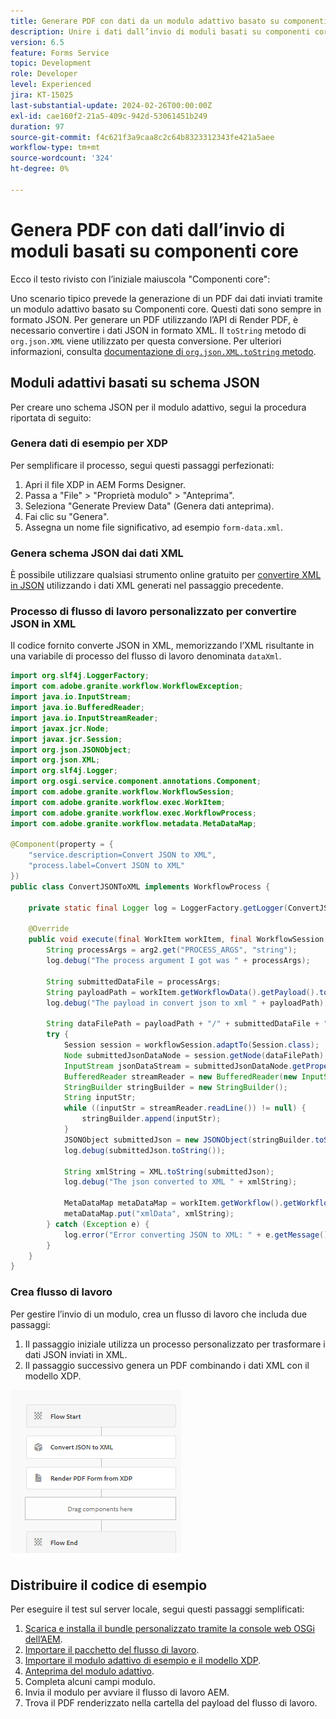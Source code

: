 ```yaml
---
title: Generare PDF con dati da un modulo adattivo basato su componenti core
description: Unire i dati dall’invio di moduli basati su componenti core con il modello XDP nel flusso di lavoro
version: 6.5
feature: Forms Service
topic: Development
role: Developer
level: Experienced
jira: KT-15025
last-substantial-update: 2024-02-26T00:00:00Z
exl-id: cae160f2-21a5-409c-942d-53061451b249
duration: 97
source-git-commit: f4c621f3a9caa8c2c64b8323312343fe421a5aee
workflow-type: tm+mt
source-wordcount: '324'
ht-degree: 0%

---
```


# Genera PDF con dati dall’invio di moduli basati su componenti core

Ecco il testo rivisto con l’iniziale maiuscola &quot;Componenti core&quot;:

Uno scenario tipico prevede la generazione di un PDF dai dati inviati tramite un modulo adattivo basato su Componenti core. Questi dati sono sempre in formato JSON. Per generare un PDF utilizzando l’API di Render PDF, è necessario convertire i dati JSON in formato XML. Il `toString` metodo di `org.json.XML` viene utilizzato per questa conversione. Per ulteriori informazioni, consulta [documentazione di `org.json.XML.toString` metodo](https://www.javadoc.io/doc/org.json/json/20171018/org/json/XML.html#toString-java.lang.Object-).

## Moduli adattivi basati su schema JSON

Per creare uno schema JSON per il modulo adattivo, segui la procedura riportata di seguito:

### Genera dati di esempio per XDP

Per semplificare il processo, segui questi passaggi perfezionati:

1. Apri il file XDP in AEM Forms Designer.
1. Passa a &quot;File&quot; > &quot;Proprietà modulo&quot; > &quot;Anteprima&quot;.
1. Seleziona &quot;Generate Preview Data&quot; (Genera dati anteprima).
1. Fai clic su &quot;Genera&quot;.
1. Assegna un nome file significativo, ad esempio `form-data.xml`.

### Genera schema JSON dai dati XML

È possibile utilizzare qualsiasi strumento online gratuito per [convertire XML in JSON](https://jsonformatter.org/xml-to-jsonschema) utilizzando i dati XML generati nel passaggio precedente.

### Processo di flusso di lavoro personalizzato per convertire JSON in XML

Il codice fornito converte JSON in XML, memorizzando l’XML risultante in una variabile di processo del flusso di lavoro denominata `dataXml`.

```java
import org.slf4j.LoggerFactory;
import com.adobe.granite.workflow.WorkflowException;
import java.io.InputStream;
import java.io.BufferedReader;
import java.io.InputStreamReader;
import javax.jcr.Node;
import javax.jcr.Session;
import org.json.JSONObject;
import org.json.XML;
import org.slf4j.Logger;
import org.osgi.service.component.annotations.Component;
import com.adobe.granite.workflow.WorkflowSession;
import com.adobe.granite.workflow.exec.WorkItem;
import com.adobe.granite.workflow.exec.WorkflowProcess;
import com.adobe.granite.workflow.metadata.MetaDataMap;

@Component(property = {
    "service.description=Convert JSON to XML",
    "process.label=Convert JSON to XML"
})
public class ConvertJSONToXML implements WorkflowProcess {

    private static final Logger log = LoggerFactory.getLogger(ConvertJSONToXML.class);

    @Override
    public void execute(final WorkItem workItem, final WorkflowSession workflowSession, final MetaDataMap arg2) throws WorkflowException {
        String processArgs = arg2.get("PROCESS_ARGS", "string");
        log.debug("The process argument I got was " + processArgs);
        
        String submittedDataFile = processArgs;
        String payloadPath = workItem.getWorkflowData().getPayload().toString();
        log.debug("The payload in convert json to xml " + payloadPath);
        
        String dataFilePath = payloadPath + "/" + submittedDataFile + "/jcr:content";
        try {
            Session session = workflowSession.adaptTo(Session.class);
            Node submittedJsonDataNode = session.getNode(dataFilePath);
            InputStream jsonDataStream = submittedJsonDataNode.getProperty("jcr:data").getBinary().getStream();
            BufferedReader streamReader = new BufferedReader(new InputStreamReader(jsonDataStream, "UTF-8"));
            StringBuilder stringBuilder = new StringBuilder();
            String inputStr;
            while ((inputStr = streamReader.readLine()) != null) {
                stringBuilder.append(inputStr);
            }
            JSONObject submittedJson = new JSONObject(stringBuilder.toString());
            log.debug(submittedJson.toString());
            
            String xmlString = XML.toString(submittedJson);
            log.debug("The json converted to XML " + xmlString);
            
            MetaDataMap metaDataMap = workItem.getWorkflow().getWorkflowData().getMetaDataMap();
            metaDataMap.put("xmlData", xmlString);
        } catch (Exception e) {
            log.error("Error converting JSON to XML: " + e.getMessage(), e);
        }
    }
}
```

### Crea flusso di lavoro

Per gestire l’invio di un modulo, crea un flusso di lavoro che includa due passaggi:

1. Il passaggio iniziale utilizza un processo personalizzato per trasformare i dati JSON inviati in XML.
1. Il passaggio successivo genera un PDF combinando i dati XML con il modello XDP.

![json-to-xml](assets/json-to-xml-process-step.png)


## Distribuire il codice di esempio

Per eseguire il test sul server locale, segui questi passaggi semplificati:

1. [Scarica e installa il bundle personalizzato tramite la console web OSGi dell’AEM](assets/convertJsonToXML.core-1.0.0-SNAPSHOT.jar).
1. [Importare il pacchetto del flusso di lavoro](assets/workflow_to_render_pdf.zip).
1. [Importare il modulo adattivo di esempio e il modello XDP](assets/adaptive_form_and_xdp_template.zip).
1. [Anteprima del modulo adattivo](http://localhost:4502/content/dam/formsanddocuments/f23/jcr:content?wcmmode=disabled).
1. Completa alcuni campi modulo.
1. Invia il modulo per avviare il flusso di lavoro AEM.
1. Trova il PDF renderizzato nella cartella del payload del flusso di lavoro.
